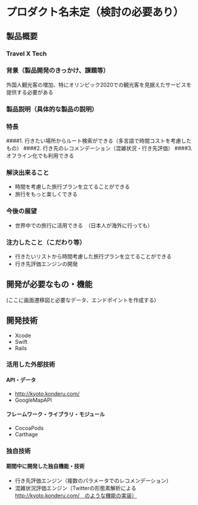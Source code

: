 # プロダクト名未定（検討の必要あり）
## 製品概要
### Travel X Tech

### 背景（製品開発のきっかけ、課題等）
外国人観光客の増加、特にオリンピック2020での観光客を見据えたサービスを提供する必要がある

### 製品説明（具体的な製品の説明）
### 特長
####1. 行きたい場所からルート検索ができる（多言語で時間コストを考慮したもの）
####2. 行き先のレコメンデーション（混雑状況・行き先評価）
####3.　　オフライン化でも利用できる

### 解決出来ること
* 時間を考慮した旅行プランを立てることができる
* 旅行をもっと楽しくできる　

### 今後の展望
* 世界中での旅行に活用できる　（日本人が海外に行っても）

### 注力したこと（こだわり等）
* 行きたいリストから時間考慮した旅行プランを立てることができる
* 行き先評価エンジンの開発

## 開発が必要なもの・機能
(ここに画面遷移図と必要なデータ、エンドポイントを作成する)

## 開発技術
* Xcode
* Swift 
* Rails

### 活用した外部技術
#### API・データ
* http://kyoto.konderu.com/
* GoogleMapAPI

#### フレームワーク・ライブラリ・モジュール
* CocoaPods
* Carthage

### 独自技術
#### 期間中に開発した独自機能・技術
* 行き先評価エンジン（複数のパラメータでのレコメンデーション）
* 混雑状況評価エンジン（Twitterの形態素解析による http://kyoto.konderu.com/　のような機能の実装）

 
